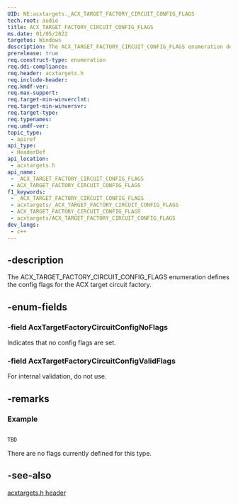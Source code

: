 ```yaml
---
UID: NE:acxtargets._ACX_TARGET_FACTORY_CIRCUIT_CONFIG_FLAGS
tech.root: audio
title: ACX_TARGET_FACTORY_CIRCUIT_CONFIG_FLAGS
ms.date: 01/05/2022
targetos: Windows
description: The ACX_TARGET_FACTORY_CIRCUIT_CONFIG_FLAGS enumeration defines the config flags for the ACX target circuit factory.
prerelease: true
req.construct-type: enumeration
req.ddi-compliance: 
req.header: acxtargets.h
req.include-header: 
req.kmdf-ver: 
req.max-support: 
req.target-min-winverclnt: 
req.target-min-winversvr: 
req.target-type: 
req.typenames: 
req.umdf-ver: 
topic_type:
 - apiref
api_type:
 - HeaderDef
api_location:
 - acxtargets.h
api_name:
 - _ACX_TARGET_FACTORY_CIRCUIT_CONFIG_FLAGS
 - ACX_TARGET_FACTORY_CIRCUIT_CONFIG_FLAGS
f1_keywords:
 - _ACX_TARGET_FACTORY_CIRCUIT_CONFIG_FLAGS
 - acxtargets/_ACX_TARGET_FACTORY_CIRCUIT_CONFIG_FLAGS
 - ACX_TARGET_FACTORY_CIRCUIT_CONFIG_FLAGS
 - acxtargets/ACX_TARGET_FACTORY_CIRCUIT_CONFIG_FLAGS
dev_langs:
 - c++
---
```


## -description

The ACX_TARGET_FACTORY_CIRCUIT_CONFIG_FLAGS enumeration defines the config flags for the ACX target circuit factory.

## -enum-fields

### -field AcxTargetFactoryCircuitConfigNoFlags

Indicates that no config flags are set.

### -field AcxTargetFactoryCircuitConfigValidFlags

For internal validation, do not use.

## -remarks

### Example

```cpp

TBD


```

There are no flags currently defined for this type.

## -see-also

[acxtargets.h header](index.md)